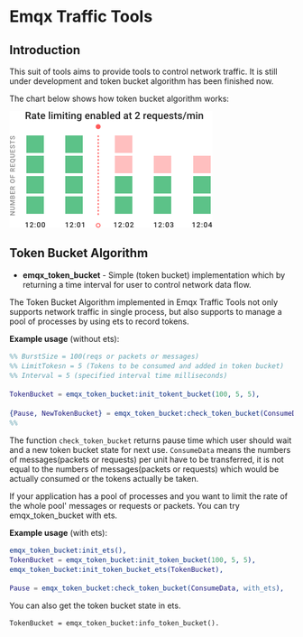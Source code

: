 # Emqx Traffic Tools

## Introduction

This suit of tools aims to provide tools to control network traffic. It is still under development and token bucket algorithm has been finished now.

The chart below shows how token bucket algorithm works:

![rate-limit](./images/01-rate-limit.png)



## Token Bucket Algorithm

* **emqx_token_bucket** - Simple (token bucket) implementation which by returning a time interval for user to control network data flow.

The Token Bucket Algorithm implemented in Emqx Traffic Tools not only supports network traffic in single process, but also supports to manage a pool of processes by using ets to record tokens.

**Example usage** (without ets):
``` erlang
%% BurstSize = 100(reqs or packets or messages)
%% LimitTokesn = 5 (Tokens to be consumed and added in token bucket)
%% Interval = 5 (specified interval time milliseconds)

TokenBucket = emqx_token_bucket:init_tokent_bucket(100, 5, 5),

{Pause, NewTokenBucket} = emqx_token_bucket:check_token_bucket(ConsumeData, TokenBucket).
%% 
```
The function `check_token_bucket` returns pause time which user should wait and a new token bucket state for next use. `ConsumeData` means the numbers of messages(packets or requests) per unit have to be transferred, it is not equal to the numbers of messages(packets or requests) which would be actually consumed or the tokens actually be taken.

If your application has a pool of processes and you want to limit the rate of the whole pool' messages or requests or packets. You can try emqx_token_bucket with ets.

**Example usage** (with ets):

``` erlang
emqx_token_bucket:init_ets(),
TokenBucket = emqx_token_bucket:init_token_bucket(100, 5, 5),
emqx_token_bucket:init_token_bucket_ets(TokenBucket),

Pause = emqx_token_bucket:check_token_bucket(ConsumeData, with_ets),
```
You can also get the token bucket state in ets.
```
TokenBucket = emqx_token_bucket:info_token_bucket().
```
